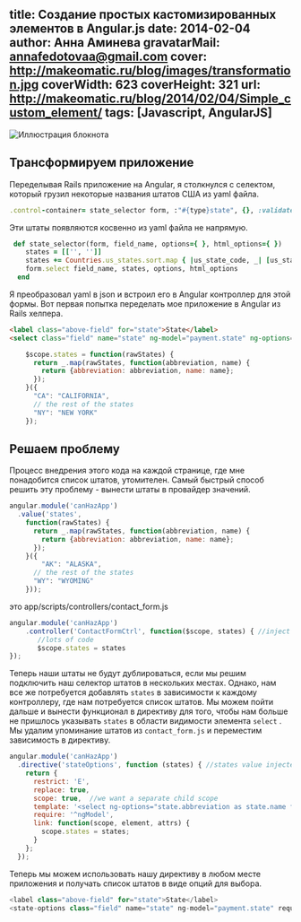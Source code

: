 title: Создание простых кастомизированных элементов в Angular.js
date: 2014-02-04
author: Анна Аминева
gravatarMail: annafedotovaa@gmail.com
cover: http://makeomatic.ru/blog/images/transformation.jpg
coverWidth: 623
coverHeight: 321
url: http://makeomatic.ru/blog/2014/02/04/Simple_custom_element/
tags: [Javascript, AngularJS]
---

![Иллюстрация блокнота](/blog/images/transformation.jpg)

## Трансформируем приложение

Переделывая Rails приложение на Angular, я столкнулся с селектом, который грузил некоторые названия штатов США из yaml файла.

<!-- more -->

```ruby
.control-container= state_selector form, :"#{type}state", {}, :validate => validate, :class => %w(control--full-line)
```
Эти штаты появляются косвенно из yaml файла не напрямую.

```ruby
 def state_selector(form, field_name, options={ }, html_options={ })
    states = [['', '']]
    states += Countries.us_states.sort.map { |us_state_code, _| [us_state_code, us_state_code] }
    form.select field_name, states, options, html_options
  end
```
Я преобразовал yaml в json и встроил его в Angular контроллер для этой формы. Вот первая попытка переделать мое приложение в Angular из Rails хелпера.

```html
<label class="above-field" for="state">State</label>
<select class="field" name="state" ng-model="payment.state" ng-options="state.abbreviation as state.name for state in states" required>
```

```js
    $scope.states = function(rawStates) { 
      return _.map(rawStates, function(abbreviation, name) {
        return {abbreviation: abbreviation, name: name};
      });
    }({
      "CA": "CALIFORNIA", 
      // the rest of the states
      "NY": "NEW YORK"
    });
``` 

## Решаем проблему

Процесс внедрения этого кода на каждой странице, где мне понадобится список штатов, утомителен.  Самый быстрый способ решить эту проблему - вынести штаты в провайдер значений.

```javascript
angular.module('canHazApp')
  .value('states', 
    function(rawStates) { 
      return _.map(rawStates, function(abbreviation, name) {
        return {abbreviation: abbreviation, name: name};
      });
    }({
        "AK": "ALASKA", 
      // the rest of the states
      "WY": "WYOMING"
    }));

```

это app/scripts/controllers/contact_form.js

```javascript
angular.module('canHazApp')
    .controller('ContactFormCtrl', function($scope, states) { //inject the value
       //lots of code
       $scope.states = states
});
```

Теперь наши штаты не будут дублироваться, если мы решим подключить наш селектор штатов в нескольких местах. Однако, нам все же потребуется добавлять `states` в зависимости к каждому контроллеру, где нам потребуется список штатов.
Мы можем пойти дальше и вынести функционал в директиву для того, чтобы нам больше не пришлось указывать `states` в области видимости элемента `select` . Мы удалим упоминание штатов из  `contact_form.js` и переместим зависимость в директиву.

```javascript
angular.module('canHazApp')
  .directive('stateOptions', function (states) { //states value injected into directive context
    return {
      restrict: 'E',
      replace: true,
      scope: true,  //we want a separate child scope
      template: '<select ng-options="state.abbreviation as state.name for state in states"></select>',
      require: '^ngModel',
      link: function(scope, element, attrs) {
        scope.states = states;
      }
    };
  });
```

Теперь мы можем использовать нашу директиву в любом месте приложения и получать список штатов в виде опций для выбора.

```javascript
<label class="above-field" for="state">State</label>
<state-options class="field" name="state" ng-model="payment.state" required></state-options>
```
